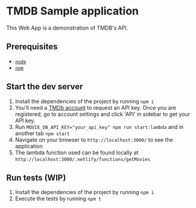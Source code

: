 # TMDB Sample application

This Web App is a demonstration of TMDB's API.

## Prerequisites

- [`node`](https://nodejs.org/en/download/)
- [`npm`](https://www.npmjs.com/get-npm)

## Start the dev server

1. Install the dependencies of the project by running `npm i`
2. You’ll need a [TMDb account](https://www.themoviedb.org/account/signup) to request an API key. Once you are registered, go to account settings and click 'API' in sidebar to get your API key.
3. Run `MOVIE_DB_API_KEY="your_api_key" npm run start:lambda` and in another tab `npm start`
4. Navigate on your browser to `http://localhost:3000/` to see the application
5. The lambda function used can be found locally at `http://localhost:3000/.netlify/functions/getMovies`

## Run tests (WIP)

1. Install the dependencies of the project by running `npm i`
2. Execute the tests by running `npm t`
